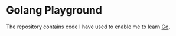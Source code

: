 # Golang Playground

The repository contains code I have used to enable me to learn [Go](https://golang.org/).